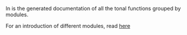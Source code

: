 
In is the generated documentation of all the tonal functions grouped by modules.

For an introduction of different modules, read [here](https://github.com/danigb/tonal#what)
